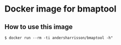 # Docker image for bmaptool

## How to use this image

```
$ docker run --rm -ti andersharrisson/bmaptool -h"
```
